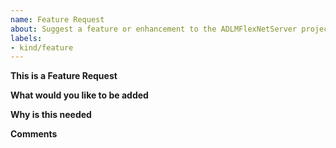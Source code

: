 ```yaml
---
name: Feature Request
about: Suggest a feature or enhancement to the ADLMFlexNetServer project
labels:
- kind/feature
---
```

**This is a Feature Request**


**What would you like to be added**
<!-- Describe as precisely as possible how this feature/enhancement should work from the user perspective. What should be changed, etc. -->

**Why is this needed**

**Comments**
<!-- Any additional related comments that might help. Drawings/mockups would be extremely helpful (if required). -->
